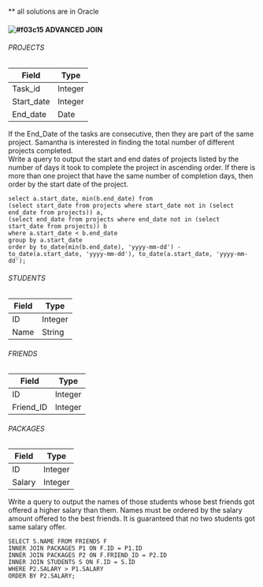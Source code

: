 ** all solutions are in Oracle
#### ![#f03c15](https://via.placeholder.com/15/f03c15/000000?text=+) ADVANCED JOIN
  
###### PROJECTS 
| Field       | Type |
|--------------|------------|
Task_id          | Integer
Start_date        | Integer
End_date | Date
  
If the End_Date of the tasks are consecutive, then they are part of the same project. Samantha is interested in finding the total number of different projects completed.  
Write a query to output the start and end dates of projects listed by the number of days it took to complete the project in ascending order. If there is more than one project that have the same number of completion days, then order by the start date of the project.
  
```
select a.start_date, min(b.end_date) from
(select start_date from projects where start_date not in (select end_date from projects)) a,
(select end_date from projects where end_date not in (select start_date from projects)) b
where a.start_date < b.end_date
group by a.start_date
order by to_date(min(b.end_date), 'yyyy-mm-dd') - to_date(a.start_date, 'yyyy-mm-dd'), to_date(a.start_date, 'yyyy-mm-dd');
```
  
###### STUDENTS 
| Field       | Type |
|--------------|------------|
ID          | Integer
Name        | String
  
###### FRIENDS 
| Field       | Type |
|--------------|------------|
ID          | Integer
Friend_ID        | Integer
  
###### PACKAGES 
| Field       | Type |
|--------------|------------|
ID          | Integer
Salary        | Integer
  
Write a query to output the names of those students whose best friends got offered a higher salary than them. Names must be ordered by the salary amount offered to the best friends. It is guaranteed that no two students got same salary offer.  
  
```
SELECT S.NAME FROM FRIENDS F 
INNER JOIN PACKAGES P1 ON F.ID = P1.ID
INNER JOIN PACKAGES P2 ON F.FRIEND_ID = P2.ID
INNER JOIN STUDENTS S ON F.ID = S.ID
WHERE P2.SALARY > P1.SALARY
ORDER BY P2.SALARY;
```
